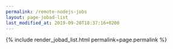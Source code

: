 ```yaml
---
permalink: /remote-nodejs-jobs
layout: page-jobad-list
last_modified_at: 2019-09-20T18:37:16+0200
---
```

{% include render_jobad_list.html permalink=page.permalink %}
